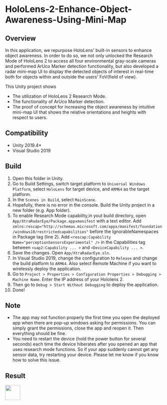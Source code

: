 # HoloLens-2-Enhance-Object-Awareness-Using-Mini-Map

## Overview
In this application, we repurpose HoloLens' built-in sensors to enhance object awareness. In order to do so, we not only unlocked the Research Mode of HoloLens 2 to access all four environmental gray-scale cameras and performed ArUco Marker detection functionality, but also developed a radar mini-map UI to display the detected objects of interest in real-time both for objects within and outside the users' FoV(field of view).

This Unity project shows 
- The utilization of HoloLens 2 Research Mode.
- The functionality of ArUco Marker detection.
- The proof of concept for increasing the object awareness by intuitive mini-map UI that shows the relative orientations and heights with respect to users.

## Compatibility
- Unity 2019.4*
- Visual Studio 2019

## Build
1. Open this folder in Unity.
2. Go to Build Settings, switch target platform to `Universal Windows Platform`, select `HoloLens` for target device, and `ARM64` as the target platform.
3. In the `Scenes in Build`, select `MainScene`.
4. Hopefully, there is no error in the console. Build the Unity project in a new folder (e.g. App folder).
5. To enable Research Mode capability,in yout build directory, open `App/XtraRadarEye/Package.appxmanifest` with a text editor. Add `xmlns:rescap="http://schemas.microsoft.com/appx/manifest/foundation/windows10/restrictedcapabilities"` before the IgnorableNamespaces in Package tag (line 2). Add `<rescap:Capability Name="perceptionSensorsExperimental" />` in the Capabilities tag between `<uap2:Capability ... >` and `<DeviceCapability ... >`.
6. Save the changes. Open `App/XtraRadarEye.sln`.
7. In Visual Studio 2019, change the configuration to `Release` and change the build platform to `ARM64`. Also select Remote Machine if you want to wirelessly deploy the application.
8. Go to `Project > Properties > Configuration Properties > Debugging > Machine Name`. Enter the IP address of your Hololens 2.
9. Then go to `Debug > Start Without Debugging` to deploy the application.
10. Done!

## Note
- The app may not function properly the first time you open the deployed app when there are pop-up windows asking for permissions. You can simply grant the permissions, close the app and reopen it. Then everything should be fine.
- You need to restart the device (hold the power button for several seconds) each time the device hiberates after you opened an app that uses research mode functions. So if your app suddenly cannot get any sensor data, try restarting your device. Please let me know if you know how to solve this issue.

## Result
<img src="/Demo/demo.gif" width="48">

